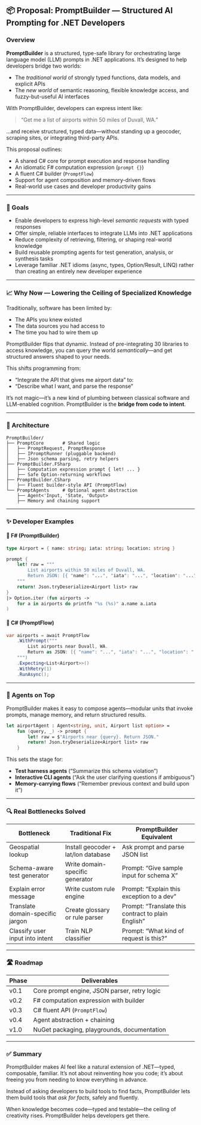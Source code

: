 
## 📦 Proposal: PromptBuilder — Structured AI Prompting for .NET Developers

### Overview

**PromptBuilder** is a structured, type-safe library for orchestrating large language model (LLM) prompts in .NET applications. It’s designed to help developers bridge two worlds:

- The *traditional world* of strongly typed functions, data models, and explicit APIs
- The *new world* of semantic reasoning, flexible knowledge access, and fuzzy-but-useful AI interfaces

With PromptBuilder, developers can express intent like:

> “Get me a list of airports within 50 miles of Duvall, WA.”

…and receive structured, typed data—without standing up a geocoder, scraping sites, or integrating third-party APIs.

This proposal outlines:
- A shared C# core for prompt execution and response handling  
- An idiomatic F# computation expression (`prompt {}`)  
- A fluent C# builder (`PromptFlow`)  
- Support for agent composition and memory-driven flows  
- Real-world use cases and developer productivity gains  

---

### 🎯 Goals

- Enable developers to express high-level *semantic requests* with typed responses
- Offer simple, reliable interfaces to integrate LLMs into .NET applications
- Reduce complexity of retrieving, filtering, or shaping real-world knowledge
- Build reusable prompting agents for test generation, analysis, or synthesis tasks
- Leverage familiar .NET idioms (async, types, Option/Result, LINQ) rather than creating an entirely new developer experience

---

### 📈 Why Now — Lowering the Ceiling of Specialized Knowledge

Traditionally, software has been limited by:
- The APIs you knew existed
- The data sources you had access to
- The time you had to wire them up

PromptBuilder flips that dynamic. Instead of pre-integrating 30 libraries to access knowledge, you can query the world *semantically*—and get structured answers shaped to your needs.

This shifts programming from:
- “Integrate the API that gives me airport data”
to:
- “Describe what I want, and parse the response”

It’s not magic—it’s a new kind of plumbing between classical software and LLM-enabled cognition. PromptBuilder is the **bridge from code to intent**.

---

### 🧱 Architecture

```
PromptBuilder/
├── PromptCore       # Shared logic
│   ├── PromptRequest, PromptResponse
│   ├── IPromptRunner (pluggable backend)
│   ├── Json schema parsing, retry helpers
├── PromptBuilder.FSharp
│   ├── Computation expression prompt { let! ... }
│   ├── Safe Option-returning workflows
├── PromptBuilder.CSharp
│   ├── Fluent builder-style API (PromptFlow)
└── PromptAgents     # Optional agent abstraction
    ├── Agent<'Input, 'State, 'Output>
    ├── Memory and chaining support
```

---

### ✨ Developer Examples

#### 📌 F# (PromptBuilder)

```fsharp
type Airport = { name: string; iata: string; location: string }

prompt {
    let! raw = """
        List airports within 50 miles of Duvall, WA.
        Return JSON: [{ "name": "...", "iata": "...", "location": "..." }]
    """
    return! Json.tryDeserialize<Airport list> raw
}
|> Option.iter (fun airports ->
    for a in airports do printfn "%s (%s)" a.name a.iata
)
```

#### 📌 C# (PromptFlow)

```csharp
var airports = await PromptFlow
    .WithPrompt("""
        List airports near Duvall, WA.
        Return as JSON: [{ "name": "...", "iata": "...", "location": "..." }]
    """)
    .Expecting<List<Airport>>()
    .WithRetry(1)
    .RunAsync();
```

---

### 🤖 Agents on Top

PromptBuilder makes it easy to compose agents—modular units that invoke prompts, manage memory, and return structured results.

```fsharp
let airportAgent : Agent<string, unit, Airport list option> =
    fun (query, _) -> prompt {
        let! raw = $"Airports near {query}. Return JSON."
        return! Json.tryDeserialize<Airport list> raw
    }
```

This sets the stage for:
- **Test harness agents** (“Summarize this schema violation”)
- **Interactive CLI agents** (“Ask the user clarifying questions if ambiguous”)
- **Memory-carrying flows** (“Remember previous context and build upon it”)

---

### 🔍 Real Bottlenecks Solved

| Bottleneck                           | Traditional Fix                      | PromptBuilder Equivalent                        |
|-------------------------------------|--------------------------------------|-------------------------------------------------|
| Geospatial lookup                   | Install geocoder + lat/lon database  | Ask prompt and parse JSON list                 |
| Schema-aware test generator         | Write domain-specific generator      | Prompt: “Give sample input for schema X”       |
| Explain error message               | Write custom rule engine             | Prompt: “Explain this exception to a dev”      |
| Translate domain-specific jargon    | Create glossary or rule parser       | Prompt: “Translate this contract to plain English” |
| Classify user input into intent     | Train NLP classifier                 | Prompt: “What kind of request is this?”        |

---

### 🛣 Roadmap

| Phase | Deliverables |
|-------|--------------|
| v0.1  | Core prompt engine, JSON parser, retry logic |
| v0.2  | F# computation expression with builder |
| v0.3  | C# fluent API (`PromptFlow`) |
| v0.4  | Agent abstraction + chaining |
| v1.0  | NuGet packaging, playgrounds, documentation |

---

### ✅ Summary

PromptBuilder makes AI feel like a natural extension of .NET—typed, composable, familiar. It’s not about reinventing how you code; it’s about freeing you from needing to know everything in advance.

Instead of asking developers to build tools to find facts, PromptBuilder lets them build tools that *ask for facts*, safely and fluently.

When knowledge becomes code—typed and testable—the ceiling of creativity rises. PromptBuilder helps developers get there.